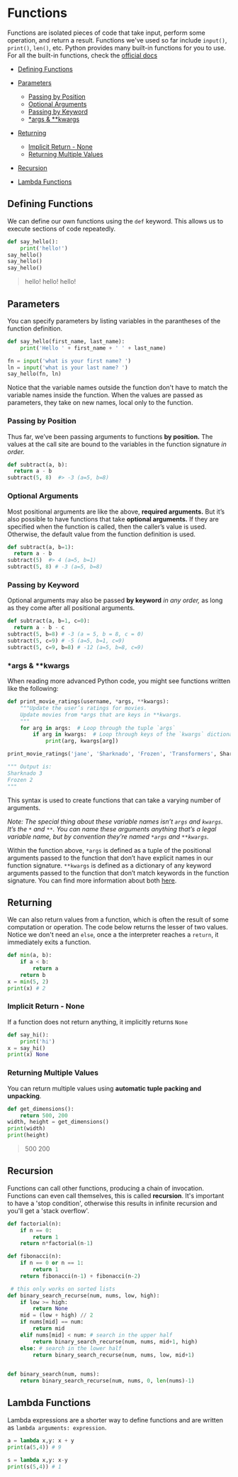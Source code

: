 # Functions

Functions are isolated pieces of code that take input, perform some operation, and return a result. Functions we've used so far include `input()`, `print()`, `len()`, etc. Python provides many built-in functions for you to use. For all the built-in functions, check the [official docs](https://docs.python.org/3/library/functions.html)


- [Defining Functions](#defining-functions)
- [Parameters](#parameters)
  - [Passing by Position](#passing-by-position)
  - [Optional Arguments](#optional-arguments)
  - [Passing by Keyword](#passing-by-keyword)
  - [\*args & \*\*kwargs](#args--kwargs)
- [Returning](#returning)
  - [Implicit Return - None](#implicit-return---none)
  - [Returning Multiple Values](#returning-multiple-values)

- [Recursion](#recursion)
- [Lambda Functions](#lambda-functions)



## Defining Functions

We can define our own functions using the `def` keyword. This allows us to execute sections of code repeatedly.


```python
def say_hello():
    print('hello!')
say_hello()
say_hello()
say_hello()
```
> hello!
> hello!
> hello!



## Parameters

You can specify parameters by listing variables in the parantheses of the function definition.

```python
def say_hello(first_name, last_name):
    print('Hello ' + first_name + ' ' + last_name)

fn = input('what is your first name? ')
ln = input('what is your last name? ')
say_hello(fn, ln)
```

Notice that the variable names outside the function don't have to match the variable names inside the function. When the values are passed as parameters, they take on new names, local only to the function.

### Passing by Position

Thus far, we’ve been passing arguments to functions **by position.** The values at the call site are bound to the variables in the function signature _in order._

```python
def subtract(a, b):
  return a - b
subtract(5, 8)  #> -3 (a=5, b=8)
```

### Optional Arguments

Most positional arguments are like the above, **required arguments.** But it’s also possible to have functions that take **optional arguments.** If they are specified when the function is called, then the caller’s value is used. Otherwise, the default value from the function definition is used.

```python
def subtract(a, b=1):
  return a - b
subtract(5)  #> 4 (a=5, b=1)
subtract(5, 8) # -3 (a=5, b=8)
```

### Passing by Keyword

Optional arguments may also be passed **by keyword** _in any order,_ as long as they come after all positional arguments.

```python
def subtract(a, b=1, c=0):
  return a - b - c
subtract(5, b=8) # -3 (a = 5, b = 8, c = 0)
subtract(5, c=9) # -5 (a=5, b=1, c=9)
subtract(5, c=9, b=8) # -12 (a=5, b=8, c=9)
```

### \*args & \*\*kwargs

When reading more advanced Python code, you might see functions written like the following:

```python
def print_movie_ratings(username, *args, **kwargs):
    """Update the user’s ratings for movies.
    Update movies from *args that are keys in **kwargs.
    """
    for arg in args:  # Loop through the tuple `args`
        if arg in kwargs:  # Loop through keys of the `kwargs` dictionary
            print(arg, kwargs[arg])

print_movie_ratings('jane', 'Sharknado', 'Frozen', 'Transformers', Sharknado=3, Frozen=2, Fargo=5)

""" Output is:
Sharknado 3
Frozen 2
"""
```

This syntax is used to create functions that can take a varying number of arguments.

_Note: The special thing about these variable names isn’t `args` and `kwargs`. It’s the `*` and `**`. You can name these arguments anything that’s a legal variable name, but by convention they’re named `*args` and `**kwargs`._

Within the function above, `*args` is defined as a tuple of the positional arguments passed to the function that don’t have explicit names in our function signature. `**kwargs` is defined as a dictionary of any keyword arguments passed to the function that don’t match keywords in the function signature. You can find more information about both [here](http://www.saltycrane.com/blog/2008/01/how-to-use-args-and-kwargs-in-python/).



## Returning

We can also return values from a function, which is often the result of some computation or operation. The code below returns the lesser of two values. Notice we don't need an `else`, once a the interpreter reaches a `return`, it immediately exits a function.

```python
def min(a, b):
    if a < b:
        return a
    return b
x = min(5, 2)
print(x) # 2
```


### Implicit Return - None

If a function does not return anything, it implicitly returns `None`

```python
def say_hi():
    print('hi')
x = say_hi()
print(x) None
```


### Returning Multiple Values

You can return multiple values using **automatic tuple packing and unpacking**.

```python
def get_dimensions():
    return 500, 200
width, height = get_dimensions()
print(width)
print(height)
```
> 500
> 200




## Recursion

Functions can call other functions, producing a chain of invocation. Functions can even call themselves, this is called **recursion**. It's important to have a 'stop condition', otherwise this results in infinite recursion and you'll get a 'stack overflow'.

```python
def factorial(n):
    if n == 0:
        return 1
    return n*factorial(n-1)
```

```python
def fibonacci(n):
    if n == 0 or n == 1:
        return 1
    return fibonacci(n-1) + fibonacci(n-2)
```

```python
 # this only works on sorted lists
def binary_search_recurse(num, nums, low, high):
    if low >= high:
        return None
    mid = (low + high) // 2
    if nums[mid] == num:
        return mid
    elif nums[mid] < num: # search in the upper half
        return binary_search_recurse(num, nums, mid+1, high)
    else: # search in the lower half
        return binary_search_recurse(num, nums, low, mid+1)

        
def binary_search(num, nums):
    return binary_search_recurse(num, nums, 0, len(nums)-1)
```

## Lambda Functions

Lambda expressions are a shorter way to define functions and are written as `lambda arguments: expression`.

```python
a = lambda x,y: x + y
print(a(5,4)) # 9

s = lambda x,y: x-y
print(s(5,4)) # 1
```

